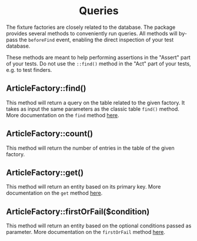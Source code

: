 <h1 align="center">Queries</h1>


The fixture factories are closely related to the database. The package provides several methods to conveniently
run queries. All methods will by-pass the `beforeFind` event, enabling the direct inspection of your
test database.

These methods are meant to help performing assertions in the "Assert" part of your tests. Do not use the `::find()` method in the "Act" part of your tests, e.g. to test finders.

## ArticleFactory::find()
This method will return a query on the table related to the given factory. It takes as input the same parameters as the classic table `find()` method.
More documentation on the `find` method [here](https://book.cakephp.org/4/en/orm/query-builder.html#namespace-Cake\ORM).

## ArticleFactory::count()
This method will return the number of entries in the table of the given factory.

## ArticleFactory::get()
This method will return an entity based on its primary key.
More documentation on the `get` method [here](https://book.cakephp.org/4/en/orm/retrieving-data-and-resultsets.html#getting-a-single-entity-by-primary-key).

## ArticleFactory::firstOrFail($condition)
This method will return an entity based on the optional conditions passed as parameter.
More documentation on the `firstOrFail` method [here](https://book.cakephp.org/4/en/orm/query-builder.html#getting-results).
